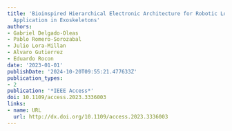 ```yaml
---
title: 'Bioinspired Hierarchical Electronic Architecture for Robotic Locomotion Assistance:
  Application in Exoskeletons'
authors:
- Gabriel Delgado-Oleas
- Pablo Romero-Sorozabal
- Julio Lora-Millan
- Alvaro Gutierrez
- Eduardo Rocon
date: '2023-01-01'
publishDate: '2024-10-20T09:55:21.477633Z'
publication_types:
- 2
publication: '*IEEE Access*'
doi: 10.1109/access.2023.3336003
links:
- name: URL
  url: http://dx.doi.org/10.1109/access.2023.3336003
---
```

